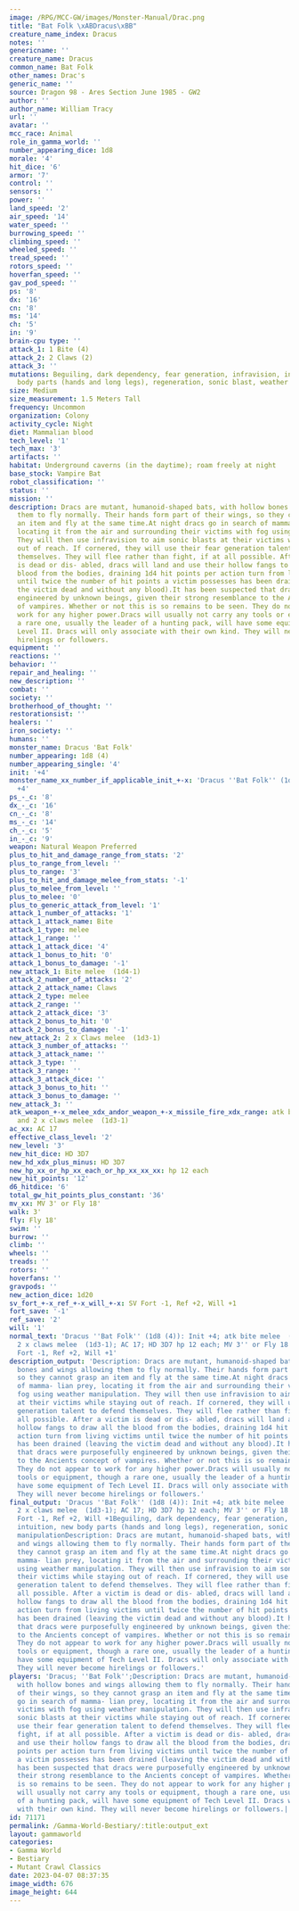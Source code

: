 ```yaml
---
image: /RPG/MCC-GW/images/Monster-Manual/Drac.png
title: "Bat Folk \xABDracus\xBB"
creature_name_index: Dracus
notes: ''
genericname: ''
creature_name: Dracus
common_name: Bat Folk
other_names: Drac's
generic_name: ''
source: Dragon 98 - Ares Section June 1985 - GW2
author: ''
author_name: William Tracy
url: ''
avatar: ''
mcc_race: Animal
role_in_gamma_world: ''
number_appearing_dice: 1d8
morale: '4'
hit_dice: '6'
armor: '7'
control: ''
sensors: ''
power: ''
land_speed: '2'
air_speed: '14'
water_speed: ''
burrowing_speed: ''
climbing_speed: ''
wheeled_speed: ''
tread_speed: ''
rotors_speed: ''
hoverfan_speed: ''
gav_pod_speed: ''
ps: '8'
dx: '16'
cn: '8'
ms: '14'
ch: '5'
in: '9'
brain-cpu type: ''
attack_1: 1 Bite (4)
attack_2: 2 Claws (2)
attack_3: ''
mutations: Beguiling, dark dependency, fear generation, infravision, intuition, new
  body parts (hands and long legs), regeneration, sonic blast, weather manipulation
size: Medium
size_measurement: 1.5 Meters Tall
frequency: Uncommon
organization: Colony
activity_cycle: Night
diet: Mammalian blood
tech_level: '1'
tech_max: '3'
artifacts: ''
habitat: Underground caverns (in the daytime); roam freely at night
base_stock: Vampire Bat
robot_classification: ''
status: ''
mission: ''
description: Dracs are mutant, humanoid-shaped bats, with hollow bones and wings allowing
  them to fly normally. Their hands form part of their wings, so they cannot grasp
  an item and fly at the same time.At night dracs go in search of mamma- lian prey,
  locating it from the air and surrounding their victims with fog using weather manipulation.
  They will then use infravision to aim sonic blasts at their victims while staying
  out of reach. If cornered, they will use their fear generation talent to defend
  themselves. They will flee rather than fight, if at all possible. After a victim
  is dead or dis- abled, dracs will land and use their hollow fangs to draw all the
  blood from the bodies, draining 1d4 hit points per action turn from living victims
  until twice the number of hit points a victim possesses has been drained (leaving
  the victim dead and without any blood).It has been suspected that dracs were purposefully
  engineered by unknown beings, given their strong resemblance to the Ancients concept
  of vampires. Whether or not this is so remains to be seen. They do not appear to
  work for any higher power.Dracs will usually not carry any tools or equipment, though
  a rare one, usually the leader of a hunting pack, will have some equipment of Tech
  Level II. Dracs will only associate with their own kind. They will never become
  hirelings or followers.
equipment: ''
reactions: ''
behavior: ''
repair_and_healing: ''
new_description: ''
combat: ''
society: ''
brotherhood_of_thought: ''
restorationsist: ''
healers: ''
iron_society: ''
humans: ''
monster_name: Dracus 'Bat Folk'
number_appearing: 1d8 (4)
number_appearing_single: '4'
init: '+4'
monster_name_xx_number_if_applicable_init_+-x: 'Dracus ''Bat Folk'' (1d8 (4)): Init
  +4'
ps_-_c: '8'
dx_-_c: '16'
cn_-_c: '8'
ms_-_c: '14'
ch_-_c: '5'
in_-_c: '9'
weapon: Natural Weapon Preferred
plus_to_hit_and_damage_range_from_stats: '2'
plus_to_range_from_level: ''
plus_to_range: '3'
plus_to_hit_and_damage_melee_from_stats: '-1'
plus_to_melee_from_level: ''
plus_to_melee: '0'
plus_to_generic_attack_from_level: '1'
attack_1_number_of_attacks: '1'
attack_1_attack_name: Bite
attack_1_type: melee
attack_1_range: ''
attack_1_attack_dice: '4'
attack_1_bonus_to_hit: '0'
attack_1_bonus_to_damage: '-1'
new_attack_1: Bite melee  (1d4-1)
attack_2_number_of_attacks: '2'
attack_2_attack_name: Claws
attack_2_type: melee
attack_2_range: ''
attack_2_attack_dice: '3'
attack_2_bonus_to_hit: '0'
attack_2_bonus_to_damage: '-1'
new_attack_2: 2 x Claws melee  (1d3-1)
attack_3_number_of_attacks: ''
attack_3_attack_name: ''
attack_3_type: ''
attack_3_range: ''
attack_3_attack_dice: ''
attack_3_bonus_to_hit: ''
attack_3_bonus_to_damage: ''
new_attack_3: ''
atk_weapon_+-x_melee_xdx_andor_weapon_+-x_missile_fire_xdx_range: atk bite melee  (1d4-1)
  and 2 x claws melee  (1d3-1)
ac_xx: AC 17
effective_class_level: '2'
new_level: '3'
new_hit_dice: HD 3D7
new_hd_xdx_plus_minus: HD 3D7
new_hp_xx_or_hp_xx_each_or_hp_xx_xx_xx: hp 12 each
new_hit_points: '12'
d6_hitdice: '6'
total_gw_hit_points_plus_constant: '36'
mv_xx: MV 3' or Fly 18'
walk: 3'
fly: Fly 18'
swim: ''
burrow: ''
climb: ''
wheels: ''
treads: ''
rotors: ''
hoverfans: ''
gravpods: ''
new_action_dice: 1d20
sv_fort_+-x_ref_+-x_will_+-x: SV Fort -1, Ref +2, Will +1
fort_save: '-1'
ref_save: '2'
will: '1'
normal_text: 'Dracus ''Bat Folk'' (1d8 (4)): Init +4; atk bite melee  (1d4-1) and
  2 x claws melee  (1d3-1); AC 17; HD 3D7 hp 12 each; MV 3'' or Fly 18'' ; 1d20; SV
  Fort -1, Ref +2, Will +1'
description_output: 'Description: Dracs are mutant, humanoid-shaped bats, with hollow
  bones and wings allowing them to fly normally. Their hands form part of their wings,
  so they cannot grasp an item and fly at the same time.At night dracs go in search
  of mamma- lian prey, locating it from the air and surrounding their victims with
  fog using weather manipulation. They will then use infravision to aim sonic blasts
  at their victims while staying out of reach. If cornered, they will use their fear
  generation talent to defend themselves. They will flee rather than fight, if at
  all possible. After a victim is dead or dis- abled, dracs will land and use their
  hollow fangs to draw all the blood from the bodies, draining 1d4 hit points per
  action turn from living victims until twice the number of hit points a victim possesses
  has been drained (leaving the victim dead and without any blood).It has been suspected
  that dracs were purposefully engineered by unknown beings, given their strong resemblance
  to the Ancients concept of vampires. Whether or not this is so remains to be seen.
  They do not appear to work for any higher power.Dracs will usually not carry any
  tools or equipment, though a rare one, usually the leader of a hunting pack, will
  have some equipment of Tech Level II. Dracs will only associate with their own kind.
  They will never become hirelings or followers.'
final_output: 'Dracus ''Bat Folk'' (1d8 (4)): Init +4; atk bite melee  (1d4-1) and
  2 x claws melee  (1d3-1); AC 17; HD 3D7 hp 12 each; MV 3'' or Fly 18'' ; 1d20; SV
  Fort -1, Ref +2, Will +1Beguiling, dark dependency, fear generation, infravision,
  intuition, new body parts (hands and long legs), regeneration, sonic blast, weather
  manipulationDescription: Dracs are mutant, humanoid-shaped bats, with hollow bones
  and wings allowing them to fly normally. Their hands form part of their wings, so
  they cannot grasp an item and fly at the same time.At night dracs go in search of
  mamma- lian prey, locating it from the air and surrounding their victims with fog
  using weather manipulation. They will then use infravision to aim sonic blasts at
  their victims while staying out of reach. If cornered, they will use their fear
  generation talent to defend themselves. They will flee rather than fight, if at
  all possible. After a victim is dead or dis- abled, dracs will land and use their
  hollow fangs to draw all the blood from the bodies, draining 1d4 hit points per
  action turn from living victims until twice the number of hit points a victim possesses
  has been drained (leaving the victim dead and without any blood).It has been suspected
  that dracs were purposefully engineered by unknown beings, given their strong resemblance
  to the Ancients concept of vampires. Whether or not this is so remains to be seen.
  They do not appear to work for any higher power.Dracs will usually not carry any
  tools or equipment, though a rare one, usually the leader of a hunting pack, will
  have some equipment of Tech Level II. Dracs will only associate with their own kind.
  They will never become hirelings or followers.'
players: 'Dracus; ''Bat Folk'';Description: Dracs are mutant, humanoid-shaped bats,
  with hollow bones and wings allowing them to fly normally. Their hands form part
  of their wings, so they cannot grasp an item and fly at the same time.At night dracs
  go in search of mamma- lian prey, locating it from the air and surrounding their
  victims with fog using weather manipulation. They will then use infravision to aim
  sonic blasts at their victims while staying out of reach. If cornered, they will
  use their fear generation talent to defend themselves. They will flee rather than
  fight, if at all possible. After a victim is dead or dis- abled, dracs will land
  and use their hollow fangs to draw all the blood from the bodies, draining 1d4 hit
  points per action turn from living victims until twice the number of hit points
  a victim possesses has been drained (leaving the victim dead and without any blood).It
  has been suspected that dracs were purposefully engineered by unknown beings, given
  their strong resemblance to the Ancients concept of vampires. Whether or not this
  is so remains to be seen. They do not appear to work for any higher power.Dracs
  will usually not carry any tools or equipment, though a rare one, usually the leader
  of a hunting pack, will have some equipment of Tech Level II. Dracs will only associate
  with their own kind. They will never become hirelings or followers.|'
id: 71171
permalink: /Gamma-World-Bestiary/:title:output_ext
layout: gammaworld
categories:
- Gamma World
- Bestiary
- Mutant Crawl Classics
date: 2023-04-07 08:37:35
image_width: 676
image_height: 644
---
```

